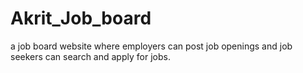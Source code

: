 # Akrit_Job_board
a job board website where employers can post job openings and job seekers can search and apply for jobs.
